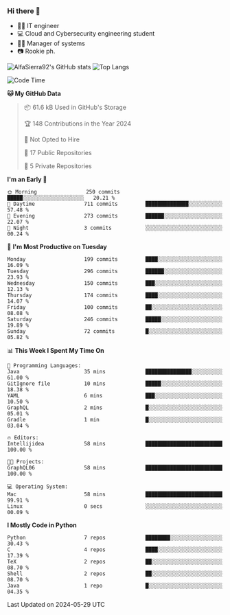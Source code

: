 ### Hi there 👋
- 👨‍💻 IT engineer
- 💻 Cloud and Cybersecurity engineering student
- 👨‍💼 Manager of systems
- 📷 Rookie ph.


![AlfaSierra92's GitHub stats](https://github-readme-stats.vercel.app/api?username=AlfaSierra92&theme=nord)
![Top Langs](https://github-readme-stats.vercel.app/api/top-langs/?username=AlfaSierra92&theme=nord&layout=compact)

<!--START_SECTION:waka-->
![Code Time](http://img.shields.io/badge/Code%20Time-114%20hrs%202%20mins-blue)

**🐱 My GitHub Data** 

> 📦 61.6 kB Used in GitHub's Storage 
 > 
> 🏆 148 Contributions in the Year 2024
 > 
> 🚫 Not Opted to Hire
 > 
> 📜 17 Public Repositories 
 > 
> 🔑 5 Private Repositories 
 > 
**I'm an Early 🐤** 

```text
🌞 Morning                250 commits         █████░░░░░░░░░░░░░░░░░░░░   20.21 % 
🌆 Daytime                711 commits         ██████████████░░░░░░░░░░░   57.48 % 
🌃 Evening                273 commits         ██████░░░░░░░░░░░░░░░░░░░   22.07 % 
🌙 Night                  3 commits           ░░░░░░░░░░░░░░░░░░░░░░░░░   00.24 % 
```
📅 **I'm Most Productive on Tuesday** 

```text
Monday                   199 commits         ████░░░░░░░░░░░░░░░░░░░░░   16.09 % 
Tuesday                  296 commits         ██████░░░░░░░░░░░░░░░░░░░   23.93 % 
Wednesday                150 commits         ███░░░░░░░░░░░░░░░░░░░░░░   12.13 % 
Thursday                 174 commits         ████░░░░░░░░░░░░░░░░░░░░░   14.07 % 
Friday                   100 commits         ██░░░░░░░░░░░░░░░░░░░░░░░   08.08 % 
Saturday                 246 commits         █████░░░░░░░░░░░░░░░░░░░░   19.89 % 
Sunday                   72 commits          █░░░░░░░░░░░░░░░░░░░░░░░░   05.82 % 
```


📊 **This Week I Spent My Time On** 

```text
💬 Programming Languages: 
Java                     35 mins             ███████████████░░░░░░░░░░   61.00 % 
GitIgnore file           10 mins             █████░░░░░░░░░░░░░░░░░░░░   18.38 % 
YAML                     6 mins              ███░░░░░░░░░░░░░░░░░░░░░░   10.50 % 
GraphQL                  2 mins              █░░░░░░░░░░░░░░░░░░░░░░░░   05.01 % 
Gradle                   1 min               █░░░░░░░░░░░░░░░░░░░░░░░░   03.04 % 

🔥 Editors: 
Intellijidea             58 mins             █████████████████████████   100.00 % 

🐱‍💻 Projects: 
GraphQL06                58 mins             █████████████████████████   100.00 % 

💻 Operating System: 
Mac                      58 mins             █████████████████████████   99.91 % 
Linux                    0 secs              ░░░░░░░░░░░░░░░░░░░░░░░░░   00.09 % 
```

**I Mostly Code in Python** 

```text
Python                   7 repos             ████████░░░░░░░░░░░░░░░░░   30.43 % 
C                        4 repos             ████░░░░░░░░░░░░░░░░░░░░░   17.39 % 
TeX                      2 repos             ██░░░░░░░░░░░░░░░░░░░░░░░   08.70 % 
Shell                    2 repos             ██░░░░░░░░░░░░░░░░░░░░░░░   08.70 % 
Java                     1 repo              █░░░░░░░░░░░░░░░░░░░░░░░░   04.35 % 
```




 Last Updated on 2024-05-29 UTC
<!--END_SECTION:waka-->

<!--
**AlfaSierra92/AlfaSierra92** is a ✨ _special_ ✨ repository because its `README.md` (this file) appears on your GitHub profile.

Here are some ideas to get you started:

- 🔭 I’m currently working on ...
- 🌱 I’m currently learning ...
- 👯 I’m looking to collaborate on ...
- 🤔 I’m looking for help with ...
- 💬 Ask me about ...
- 📫 How to reach me: ...
- 😄 Pronouns: ...
- ⚡ Fun fact: ...
-->
